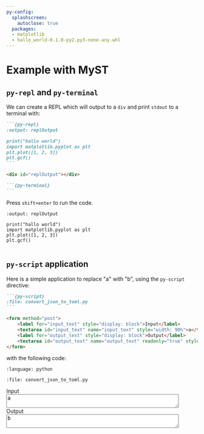 ```yaml
---
py-config:
  splashscreen:
    autoclose: true
  packages:
  - matplotlib
  - hallo_world-0.1.0-py2.py3-none-any.whl
---
```


# Example with MyST

## `py-repl` and `py-terminal`

We can create a REPL which will output to a `div` and print `stdout` to a terminal with:

````md
```{py-repl}
:output: replOutput

print("hallo world")
import matplotlib.pyplot as plt
plt.plot([1, 2, 3])
plt.gcf()
```

<div id="replOutput"></div>

```{py-terminal}
```
````

Press `shift+enter` to run the code.

```{py-repl}
:output: replOutput

print("hallo world")
import matplotlib.pyplot as plt
plt.plot([1, 2, 3])
plt.gcf()
```

<div id="replOutput"></div>

```{py-terminal}
```

## `py-script` application

Here is a simple application to replace "a" with "b", using the `py-script` directive:

````md
```{py-script}
:file: convert_json_to_toml.py
```

<form method="post">
    <label for="input_text" style="display: block">Input</label>
    <textarea id="input_text" name="input_text" style="width: 90%">a</textarea>
    <label for="output_text" style="display: block">Output</label>
    <textarea id="output_text" name="output_text" readonly="true" style="width: 90%">b</textarea>
</form>
````

with the following code:

```{literalinclude} convert_json_to_toml.py
:language: python
```

```{py-script}
:file: convert_json_to_toml.py
```

<form method="post">
    <label for="input_text" style="display: block">Input</label>
    <textarea id="input_text" name="input_text" style="width: 90%">a</textarea>
    <label for="output_text" style="display: block">Output</label>
    <textarea id="output_text" name="output_text" readonly="true" style="width: 90%">b</textarea>
</form>
